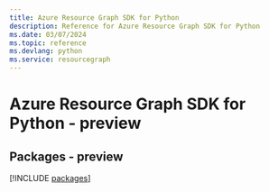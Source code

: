 ```yaml
---
title: Azure Resource Graph SDK for Python
description: Reference for Azure Resource Graph SDK for Python
ms.date: 03/07/2024
ms.topic: reference
ms.devlang: python
ms.service: resourcegraph
---
```

# Azure Resource Graph SDK for Python - preview
## Packages - preview
[!INCLUDE [packages](resource-graph-index.md)]